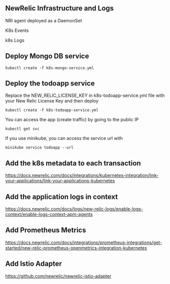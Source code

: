 
## NewRelic Infrastructure and Logs
NRI agent deployed as a DaemonSet

K8s Events 

k8s Logs

## Deploy Mongo DB service

```kubectl create -f k8s-mongo-service.yml```


## Deploy the todoapp service
Replace the NEW_RELIC_LICENSE_KEY in k8s-todoapp-service.yml file with your New Relic License Key and then deploy

```kubectl create -f k8s-todoapp-service.yml```

You can access the app (create traffic) by going to the public IP

```kubectl get svc```

If you use minikube, you can access the service url with

```minikube service todoapp --url```

## Add the k8s metadata to each transaction
https://docs.newrelic.com/docs/integrations/kubernetes-integration/link-your-applications/link-your-applications-kubernetes

## Add the application logs in context
https://docs.newrelic.com/docs/logs/new-relic-logs/enable-logs-context/enable-logs-context-apm-agents

## Add Prometheus Metrics
https://docs.newrelic.com/docs/integrations/prometheus-integrations/get-started/new-relic-prometheus-openmetrics-integration-kubernetes

## Add Istio Adapter
https://github.com/newrelic/newrelic-istio-adapter
